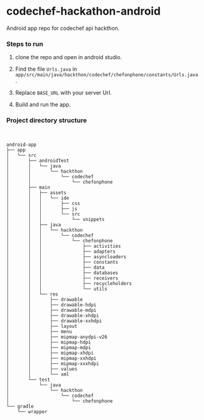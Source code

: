 # codechef-hackathon-android

Android app repo for codechef api hackthon.

### Steps to run

1. clone the repo and open in android studio.

2. Find the file `Urls.java` in `app/src/main/java/hackthon/codechef/chefonphone/constants/Urls.java`.

3. Replace `BASE_URL` with your server Url.

4. Build and run the app.



### Project directory structure

<pre>
	<code>
	
android-app
├── app
│   └── src
│       ├── androidTest
│       │   └── java
│       │       └── hackthon
│       │           └── codechef
│       │               └── chefonphone
│       ├── main
│       │   ├── assets
│       │   │   └── ide
│       │   │       ├── css
│       │   │       ├── js
│       │   │       └── src
│       │   │           └── snippets
│       │   ├── java
│       │   │   └── hackthon
│       │   │       └── codechef
│       │   │           └── chefonphone
│       │   │               ├── activities
│       │   │               ├── adapters
│       │   │               ├── asyncloaders
│       │   │               ├── constants
│       │   │               ├── data
│       │   │               ├── databases
│       │   │               ├── receivers
│       │   │               ├── recycleholders
│       │   │               └── utils
│       │   └── res
│       │       ├── drawable
│       │       ├── drawable-hdpi
│       │       ├── drawable-mdpi
│       │       ├── drawable-xhdpi
│       │       ├── drawable-xxhdpi
│       │       ├── layout
│       │       ├── menu
│       │       ├── mipmap-anydpi-v26
│       │       ├── mipmap-hdpi
│       │       ├── mipmap-mdpi
│       │       ├── mipmap-xhdpi
│       │       ├── mipmap-xxhdpi
│       │       ├── mipmap-xxxhdpi
│       │       ├── values
│       │       └── xml
│       └── test
│           └── java
│               └── hackthon
│                   └── codechef
│                       └── chefonphone
└── gradle
    └── wrapper

	</code>
</pre>
